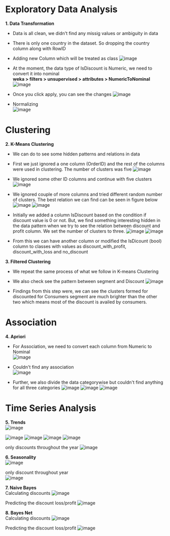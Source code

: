 <h1>Exploratory Data Analysis</h1>

**1. Data Transformation**
* Data is all clean, we didn't find any missig values or ambiguity in data
* There is only one country in the dataset. So dropping the country column along with RowID
* Adding new Column which will be treated as class 
![image](https://user-images.githubusercontent.com/68670850/95124566-20270a00-07b0-11eb-9067-e4f6821603c9.png)

* At the moment, the data type of IsDiscount is Numeric, we need to convert it into nominal <br/>
  **weka > filters > unsupervised > attributes > NumericToNominal** <br/>
  ![image](https://user-images.githubusercontent.com/68670850/95125243-25388900-07b1-11eb-9745-950415c1957a.png)

* Once you click apply, you can see the changes
  ![image](https://user-images.githubusercontent.com/68670850/95125705-d93a1400-07b1-11eb-9ce9-290f76a32760.png)

* Normalizing <br />
  ![image](https://user-images.githubusercontent.com/68670850/96353860-71c68180-112c-11eb-8ca6-a309c1eac4d8.png)


<h1>Clustering</h1>

**2. K-Means Clustering**
* We can do to see some hidden patterns and relations in data
* First we just ignored a one column (OrderID) and the rest of the columns were used in clustering. The number of clusters was five
  ![image](https://user-images.githubusercontent.com/68670850/95247428-55942c00-0872-11eb-8f64-2ba5765158b9.png)
  
* We ignored some other ID columns and continue with five clusters
  ![image](https://user-images.githubusercontent.com/68670850/95248514-e15a8800-0873-11eb-9d22-2d94e1bfd5f8.png)

* We ignored couple of more columns and tried different random number of clusters. The best relation we can find can be seen in figure below
  ![image](https://user-images.githubusercontent.com/68670850/95249979-fd5f2900-0875-11eb-9c03-251489070b42.png)
  ![image](https://user-images.githubusercontent.com/68670850/95250134-297aaa00-0876-11eb-942c-b81b57b3ccaf.png)

* Initially we added a column IsDiscount based on the condition if discount value is 0 or not. But, we find something interesting hidden in the data pattern when we try to see the relation between discount and profit column. We set the number of clusters to three.
  ![image](https://user-images.githubusercontent.com/68670850/95403078-b48a9b80-096d-11eb-8728-0cdff582a33a.png)
  ![image](https://user-images.githubusercontent.com/68670850/95403600-2a433700-096f-11eb-882b-ca663d08932f.png)

* From this we can have another column or modified the IsDicount (bool) column to classes with values as discount_with_profit, discount_with_loss and no_discount 

**3. Filtered Clustering**
* We repeat the same process of what we follow in K-means Clustering

* We also check see the pattern between segment and Discount
  ![image](https://user-images.githubusercontent.com/68670850/95405762-29ad9f00-0975-11eb-82ba-958c186788ca.png)

* Findings from this step were, we can see the clusters formed for discounted for Consumers segment are much brighter than the other two which means most of the discount is availed by consumers.

<h1>Association</h1>

**4. Apriori**
* For Association, we need to convert each column from Numeric to Nominal <br />
  ![image](https://user-images.githubusercontent.com/68670850/95427123-8c1d9400-09a3-11eb-948d-c841599551b4.png)

* Couldn't find any association <br />
  ![image](https://user-images.githubusercontent.com/68670850/95426767-f08c2380-09a2-11eb-93eb-a6cdeed384b8.png)
 
* Further, we also divide the data categorywise but couldn't find anything for all three categories
  ![image](https://user-images.githubusercontent.com/68670850/95427380-f5050c00-09a3-11eb-8d5c-71cd5db82e5b.png)
  ![image](https://user-images.githubusercontent.com/68670850/95428005-eb2fd880-09a4-11eb-9929-c8ca3091f6cf.png)
  ![image](https://user-images.githubusercontent.com/68670850/95428280-4e216f80-09a5-11eb-8761-8e2110db61af.png)

<h1>Time Series Analysis</h1>

**5. Trends**
<br />
  ![image](https://user-images.githubusercontent.com/68670850/95517436-7ba9ff80-0a1d-11eb-91f8-b5fedf1ba12a.png)
 
  ![image](https://user-images.githubusercontent.com/68670850/95517363-561cf600-0a1d-11eb-947c-5ac7c15a778e.png)
  ![image](https://user-images.githubusercontent.com/68670850/95517466-8bc1df00-0a1d-11eb-8166-884165fb3b00.png)
  ![image](https://user-images.githubusercontent.com/68670850/95517637-e0655a00-0a1d-11eb-8a8b-b88064ba5e4d.png)
  ![image](https://user-images.githubusercontent.com/68670850/95517756-1c98ba80-0a1e-11eb-9d49-75ca8c326752.png)
  
  only discounts throughout the year
  ![image](https://user-images.githubusercontent.com/68670850/96190813-51b58780-0f9f-11eb-8eab-6ccd8b72f099.png)


**6. Seasonality**
<br />
  ![image](https://user-images.githubusercontent.com/68670850/95688987-6d045800-0c6a-11eb-97fa-53d6d68d4736.png)
  
  only discount throughout year<br />
  ![image](https://user-images.githubusercontent.com/68670850/96191006-b375f180-0f9f-11eb-9de8-6d8719484cd4.png)

**7. Naive Bayes**
<br />
  Calculating discounts
  ![image](https://user-images.githubusercontent.com/68670850/96353618-4478d400-112a-11eb-92e5-74949cf627bb.png)
 
  Predicting the discount loss/profit
  ![image](https://user-images.githubusercontent.com/68670850/96353995-d9c99780-112d-11eb-9524-529337676ab5.png)


**8. Bayes Net**
<br />
  Calculating discounts
  ![image](https://user-images.githubusercontent.com/68670850/96353755-87877700-112b-11eb-9d19-7a69efa892f4.png)
  
  Predicting the discount loss/profit
  ![image](https://user-images.githubusercontent.com/68670850/96354022-2f9e3f80-112e-11eb-9741-b7e0716f1ce7.png)

